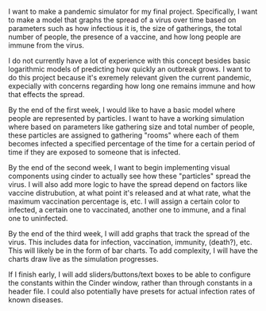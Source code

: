 I want to make a pandemic simulator for my final project. Specifically, I want to make a model that graphs the spread of a virus over time based on parameters such as how infectious it is, the size of gatherings, the total number of people, the presence of a vaccine, and how long people are immune from the virus.

I do not currently have a lot of experience with this concept besides basic logarithmic models of predicting how quickly an outbreak grows. I want to do this project because it's exremely relevant given the current pandemic, expecially with concerns regarding how long one remains immune and how that effects the spread.

By the end of the first week, I would like to have a basic model where people are represented by particles. I want to have a working simulation where based on parameters like gathering size and total number of people, these particles are assigned to gathering "rooms" where each of them becomes infected a specified percentage of the time for a certain period of time if they are exposed to someone that is infected.

By the end of the second week, I want to begin implementing visual components using cinder to actually see how these "particles" spread the virus. I will also add more logic to have the spread depend on factors like vaccine distrubution, at what point it's released and at what rate, what the maximum vaccination percentage is, etc. I will assign a certain color to infected, a certain one to vaccinated, another one to immune, and a final one to uninfected.

By the end of the third week, I will add graphs that track the spread of the virus. This includes data for infection, vaccination, immunity, (death?), etc. This will likely be in the form of bar charts. To add complexity, I will have the charts draw live as the simulation progresses.

If I finish early, I will add sliders/buttons/text boxes to be able to configure the constants within the Cinder window, rather than through constants in a header file. I could also potentially have presets for actual infection rates of known diseases.
